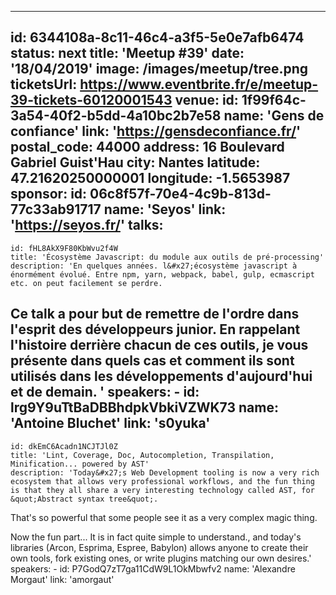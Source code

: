 ---
id: 6344108a-8c11-46c4-a3f5-5e0e7afb6474
status: next
title: 'Meetup #39'
date: '18/04/2019'
image: /images/meetup/tree.png 
ticketsUrl: https://www.eventbrite.fr/e/meetup-39-tickets-60120001543
venue:
  id: 1f99f64c-3a54-40f2-b5dd-4a10bc2b7e58
  name: 'Gens de confiance'
  link: 'https://gensdeconfiance.fr/'
  postal_code: 44000
  address: 16 Boulevard Gabriel Guist&#x27;Hau
  city: Nantes
  latitude: 47.21620250000001
  longitude: -1.5653987
sponsor:
    id: 06c8f57f-70e4-4c9b-813d-77c33ab91717
    name: 'Seyos'
    link: 'https://seyos.fr/'
talks:
  -
    id: fHL8AkX9F80KbWvu2f4W
    title: 'Écosystème Javascript: du module aux outils de pré-processing'
    description: 'En quelques années. l&#x27;écosystème javascript à énormément évolué. Entre npm, yarn, webpack, babel, gulp, ecmascript etc. on peut facilement se perdre. 
Ce talk a pour but de remettre de l&#x27;ordre dans l&#x27;esprit des développeurs junior. En rappelant l&#x27;histoire derrière chacun de ces outils, je vous présente dans quels cas et comment ils sont utilisés dans les développements d&#x27;aujourd&#x27;hui et de demain.  '
    speakers:
      -
          id: lrg9Y9uTtBaDBBhdpkVbkiVZWK73
          name: 'Antoine Bluchet'
          link: 's0yuka'
  -
    id: dkEmC6Acadn1NCJTJl0Z
    title: 'Lint, Coverage, Doc, Autocompletion, Transpilation, Minification... powered by AST'
    description: 'Today&#x27;s Web Development tooling is now a very rich ecosystem that allows very professional workflows, and the fun thing is that they all share a very interesting technology called AST, for &quot;Abstract syntax tree&quot;. 

That&#x27;s so powerful that some people see it as a very complex magic thing. 

Now the fun part... It is in fact quite simple to understand., and today&#x27;s libraries (Arcon, Esprima, Espree, Babylon) allows anyone to create their own tools, fork existing ones, or write plugins matching our own desires.'
    speakers:
      -
          id: P7GodQ7zT7ga11CdW9L1OkMbwfv2
          name: 'Alexandre Morgaut'
          link: 'amorgaut'
